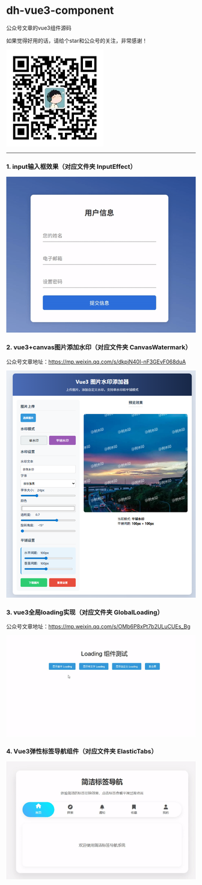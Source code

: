 # dh-vue3-component

公众号文章的vue3组件源码

如果觉得好用的话，请给个star和公众号的关注，非常感谢！

![alt text](image.png)

****

### 1. input输入框效果（对应文件夹 InputEffect）

![alt text](./images/inputEffect.gif)

### 2. vue3+canvas图片添加水印（对应文件夹 CanvasWatermark）

公众号文章地址：https://mp.weixin.qq.com/s/dkpjN40I-nF3GEvF068duA

![alt text](./images/canvasWatermark.png)

### 3. vue3全局loading实现（对应文件夹 GlobalLoading）

公众号文章地址：https://mp.weixin.qq.com/s/OMb6P8xPt7b2ULuCUEs_Bg

![alt text](./images/globalLoading.gif)

### 4. Vue3弹性标签导航组件（对应文件夹 ElasticTabs）

![alt text](./images/ElasticTabs.gif)